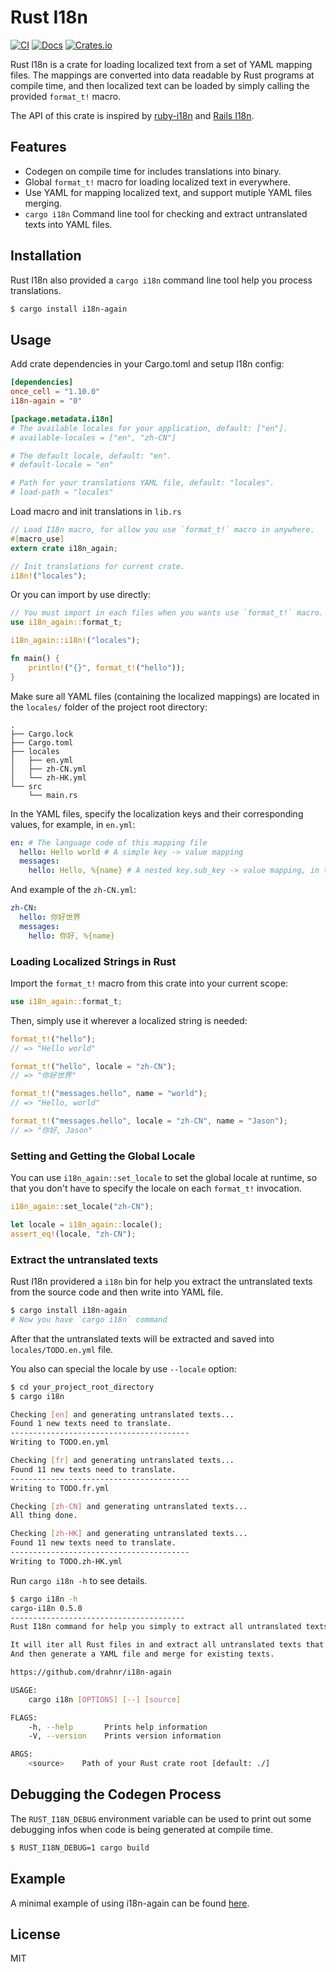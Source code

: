 # Rust I18n

[![CI](https://github.com/drahnr/i18n-again/actions/workflows/ci.yml/badge.svg)](https://github.com/drahnr/i18n-again/actions/workflows/ci.yml) [![Docs](https://docs.rs/i18n-again/badge.svg)](https://docs.rs/i18n-again/) [![Crates.io](https://img.shields.io/crates/v/i18n-again.svg)](https://crates.io/crates/i18n-again)

Rust I18n is a crate for loading localized text from a set of YAML mapping files. The mappings are converted into data readable by Rust programs at compile time, and then localized text can be loaded by simply calling the provided `format_t!` macro.

The API of this crate is inspired by [ruby-i18n](https://github.com/ruby-i18n/i18n) and [Rails I18n](https://guides.rubyonrails.org/i18n.html).

## Features

- Codegen on compile time for includes translations into binary.
- Global `format_t!` macro for loading localized text in everywhere.
- Use YAML for mapping localized text, and support mutiple YAML files merging.
- `cargo i18n` Command line tool for checking and extract untranslated texts into YAML files.

## Installation

Rust I18n also provided a `cargo i18n` command line tool help you process translations.

```bash
$ cargo install i18n-again
```

## Usage

Add crate dependencies in your Cargo.toml and setup I18n config:

```toml
[dependencies]
once_cell = "1.10.0"
i18n-again = "0"

[package.metadata.i18n]
# The available locales for your application, default: ["en"].
# available-locales = ["en", "zh-CN"]

# The default locale, default: "en".
# default-locale = "en"

# Path for your translations YAML file, default: "locales".
# load-path = "locales"
```

Load macro and init translations in `lib.rs`

```rs
// Load I18n macro, for allow you use `format_t!` macro in anywhere.
#[macro_use]
extern crate i18n_again;

// Init translations for current crate.
i18n!("locales");
```

Or you can import by use directly:

```rs
// You must import in each files when you wants use `format_t!` macro.
use i18n_again::format_t;

i18n_again::i18n!("locales");

fn main() {
    println!("{}", format_t!("hello"));
}
```

Make sure all YAML files (containing the localized mappings) are located in the `locales/` folder of the project root directory:

```
.
├── Cargo.lock
├── Cargo.toml
├── locales
│   ├── en.yml
│   ├── zh-CN.yml
│   └── zh-HK.yml
└── src
    └── main.rs
```

In the YAML files, specify the localization keys and their corresponding values, for example, in `en.yml`:

```yml
en: # The language code of this mapping file
  hello: Hello world # A simple key -> value mapping
  messages:
    hello: Hello, %{name} # A nested key.sub_key -> value mapping, in this case "messages.hello" maps to "Hello, %{name}"
```

And example of the `zh-CN.yml`:

```yml
zh-CN:
  hello: 你好世界
  messages:
    hello: 你好, %{name}
```

### Loading Localized Strings in Rust

Import the `format_t!` macro from this crate into your current scope:

```rs
use i18n_again::format_t;
```

Then, simply use it wherever a localized string is needed:

```rs
format_t!("hello");
// => "Hello world"

format_t!("hello", locale = "zh-CN");
// => "你好世界"

format_t!("messages.hello", name = "world");
// => "Hello, world"

format_t!("messages.hello", locale = "zh-CN", name = "Jason");
// => "你好, Jason"
```

### Setting and Getting the Global Locale

You can use `i18n_again::set_locale` to set the global locale at runtime, so that you don't have to specify the locale on each `format_t!` invocation.

```rs
i18n_again::set_locale("zh-CN");

let locale = i18n_again::locale();
assert_eq!(locale, "zh-CN");
```

### Extract the untranslated texts

Rust I18n providered a `i18n` bin for help you extract the untranslated texts from the source code and then write into YAML file.

```bash
$ cargo install i18n-again
# Now you have `cargo i18n` command
```

After that the untranslated texts will be extracted and saved into `locales/TODO.en.yml` file.

You also can special the locale by use `--locale` option:

```bash
$ cd your_project_root_directory
$ cargo i18n

Checking [en] and generating untranslated texts...
Found 1 new texts need to translate.
----------------------------------------
Writing to TODO.en.yml

Checking [fr] and generating untranslated texts...
Found 11 new texts need to translate.
----------------------------------------
Writing to TODO.fr.yml

Checking [zh-CN] and generating untranslated texts...
All thing done.

Checking [zh-HK] and generating untranslated texts...
Found 11 new texts need to translate.
----------------------------------------
Writing to TODO.zh-HK.yml
```

Run `cargo i18n -h` to see details.

```bash
$ cargo i18n -h
cargo-i18n 0.5.0
---------------------------------------
Rust I18n command for help you simply to extract all untranslated texts from soruce code.

It will iter all Rust files in and extract all untranslated texts that used `format_t!` macro.
And then generate a YAML file and merge for existing texts.

https://github.com/drahnr/i18n-again

USAGE:
    cargo i18n [OPTIONS] [--] [source]

FLAGS:
    -h, --help       Prints help information
    -V, --version    Prints version information

ARGS:
    <source>    Path of your Rust crate root [default: ./]
```

## Debugging the Codegen Process

The `RUST_I18N_DEBUG` environment variable can be used to print out some debugging infos when code is being generated at compile time.

```bash
$ RUST_I18N_DEBUG=1 cargo build
```

## Example

A minimal example of using i18n-again can be found [here](https://github.com/drahnr/i18n-again/tree/main/examples).

## License

MIT
